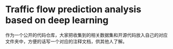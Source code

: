 # Traffic flow prediction analysis based on deep learning
作为一个公开的代码仓库，大家把收集到的相关数据集和开源代码放入自己的对应文件夹中，方便的话写一个对应的注释文档，供其他人了解。
